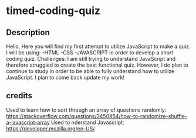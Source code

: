 # timed-coding-quiz
## Description 
Hello, 
Here you will find my first attempt to utilize JavaScript to make a quiz. I will be using:
-HTML
-CSS 
-JAVASCRIPT 
in order to develop a short coding quiz.
Challenges: I am still trying to understand JavaScript and therefore struggled to create the best functional quiz. However, I do plan to continue to study in order to be able to fully understand how to utilize JavaScript. I plan to come back update my work!


## credits
Used to learn how to sort through an array of questions randomly:
https://stackoverflow.com/questions/2450954/how-to-randomize-shuffle-a-javascript-array
Used to nderstand Javascript:
https://developer.mozilla.org/en-US/